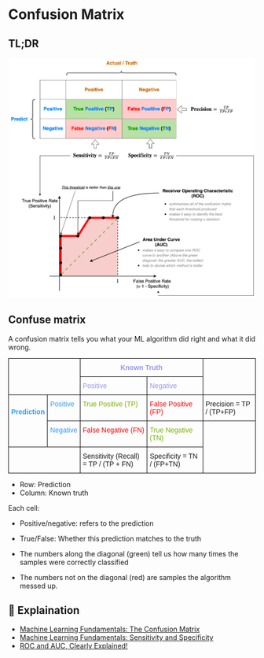 # Confusion Matrix

## TL;DR

![Confusion_Matrix_and_ROC](https://raw.githubusercontent.com/EckoTan0804/upic-repo/master/uPic/Confusion_Matrix_and_ROC.png)



## Confuse matrix

A confusion matrix tells you what your ML algorithm did right and what it did wrong.

<style type="text/css">
.tg  {border-collapse:collapse;border-spacing:0;}
.tg td{font-family:Arial, sans-serif;font-size:14px;padding:10px 5px;border-style:solid;border-width:1px;overflow:hidden;word-break:normal;border-color:black;}
.tg th{font-family:Arial, sans-serif;font-size:14px;font-weight:normal;padding:10px 5px;border-style:solid;border-width:1px;overflow:hidden;word-break:normal;border-color:black;}
.tg .tg-cly1{text-align:left;vertical-align:middle}
.tg .tg-tab6{color:#77b300;text-align:left;vertical-align:top}
.tg .tg-viqs{color:#fe0000;text-align:left;vertical-align:top}
.tg .tg-0lax{text-align:left;vertical-align:top}
.tg .tg-hjor{font-weight:bold;color:#9698ed;text-align:center;vertical-align:middle}
.tg .tg-dsu0{color:#9698ed;text-align:left;vertical-align:top}
.tg .tg-0sd6{font-weight:bold;color:#3399ff;text-align:center;vertical-align:top}
.tg .tg-12v1{color:#3399ff;text-align:left;vertical-align:top}
</style>
<table class="tg">
  <tr>
    <th class="tg-0lax" colspan="2" rowspan="2"></th>
    <th class="tg-hjor" colspan="2">Known Truth</th>
    <th class="tg-cly1" rowspan="2"></th>
  </tr>
  <tr>
    <td class="tg-dsu0">Positive</td>
    <td class="tg-dsu0">Negative</td>
  </tr>
  <tr>
    <td class="tg-0sd6" rowspan="2"><br>Prediction</td>
    <td class="tg-12v1">Positive</td>
    <td class="tg-tab6">True Positive (TP)</td>
    <td class="tg-viqs">False Positive (FP)</td>
    <td class="tg-0lax">Precision = TP / (TP+FP)</td>
  </tr>
  <tr>
    <td class="tg-12v1">Negative</td>
    <td class="tg-viqs">False Negative (FN)</td>
    <td class="tg-tab6">True Negative (TN)</td>
    <td class="tg-0lax" rowspan="2"></td>
  </tr>
  <tr>
    <td class="tg-0lax" colspan="2"></td>
    <td class="tg-0lax">Sensitivity (Recall) = TP / (TP + FN)</td>
    <td class="tg-0lax">Specificity = TN / (FP+TN)</td>
  </tr>
</table>

- Row: Prediction
- Column: Known truth 

Each cell:

- Positive/negative: refers to the prediction

- True/False: Whether this prediction matches to the truth

- The numbers along the diagonal (green) tell us how many times the samples were correctly classified
- The numbers not on the diagonal (red) are samples the algorithm messed up.



## 🎥 Explaination

- [Machine Learning Fundamentals: The Confusion Matrix](http://https://www.youtube.com/watch?v=Kdsp6soqA7o&list=PLblh5JKOoLUICTaGLRoHQDuF_7q2GfuJF&index=3)
- [Machine Learning Fundamentals: Sensitivity and Specificity](http://https://www.youtube.com/watch?v=vP06aMoz4v8&list=PLblh5JKOoLUICTaGLRoHQDuF_7q2GfuJF&index=4)
- [ROC and AUC, Clearly Explained!](http://https://www.youtube.com/watch?v=4jRBRDbJemM&list=PLblh5JKOoLUICTaGLRoHQDuF_7q2GfuJF&index=6)

